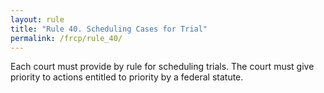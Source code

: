 ```yaml
---
layout: rule
title: "Rule 40. Scheduling Cases for Trial"
permalink: /frcp/rule_40/
---
```


Each court must provide by rule for scheduling trials. The court must give priority to actions entitled to priority by a federal statute.